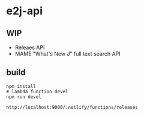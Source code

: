 # e2j-api

## WIP

- Releaes API
- MAME "What's New J" full text search API

## build

```
npm install
# lambda function devel
npm run devel

http://localhost:9000/.netlify/functions/releases
```
